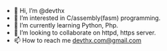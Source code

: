 - 👋 Hi, I’m @devthx
- 👀 I’m interested in C/assembly(fasm) programming.
- 🌱 I’m currently learning Python, Php.
- 💞️ I’m looking to collaborate on httpd, https server.
- 📫 How to reach me devthx.com@gmail.com

<!---
devthx/devthx is a ✨ special ✨ repository because its `README.md` (this file) appears on your GitHub profile.
You can click the Preview link to take a look at your changes.
--->
